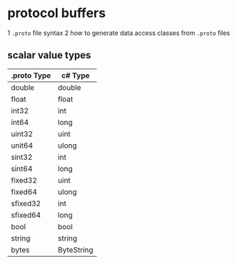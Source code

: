 # protocol buffers

1 `.proto` file syntax
2 how to generate data access classes from `.proto` files

## scalar value types

| .proto Type | c# Type |
|--------|--------|
| double | double |
| float | float |
| int32 | int |
| int64 | long |
| uint32 | uint |
| unit64 | ulong |
| sint32 | int |
| sint64 | long |
| fixed32 | uint |
| fixed64 | ulong |
| sfixed32 | int |
| sfixed64 | long |
| bool | bool |
| string | string |
| bytes | ByteString |
